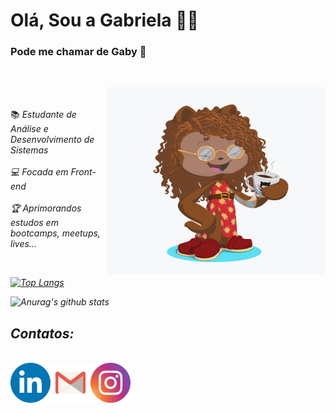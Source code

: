 # Olá, Sou a Gabriela 🤟🏾

<h3> Pode me chamar de Gaby 🤗</h3>
<br>
<link rel="stylesheet" type="text/css" href="readme.css">

<img align="right" src="octocat.png"  width=" 350px" 
    height= "300px" border-radius="80%"> </h2>
<br>
<br>
📚<em> Estudante de Análise e Desenvolvimento de Sistemas
<br>
<br>
💻<em> Focada em Front-end 
<br>
<br>
🏆<em> Aprimorandos estudos em bootcamps, meetups, lives...

<br>

 [![Top Langs](https://github-readme-stats.vercel.app/api/top-langs/?username=codegabys&layout=compact)](https://github.com/anuraghazra/github-readme-stats)

 
 ![Anurag's github stats](https://github-readme-stats.vercel.app/api?username=codegabys&hide=stars,contribs)

## Contatos:
<br>
<div class="redes">
<a href="https://www.linkedin.com/in/gabrielafabiola/"><img align="left" src="iconfinder_social-linkedin-circle_771370.png"></a>
<a href="mailto:ggabrielafabiola@gmail.com"><img align="left" src="iconfinder_5303_-_Gmail_1313515.png"/></a> 
<a href="https://www.instagram.com/_gabyfabiola/"><img align="left" src="iconfinder_instagram_1632517(1).png"></a>
 </div>




<!--
> Status do Projeto: Concluido :heavy_check_mark:

> Status do Projeto: Em desenvolvimento :warning:-->